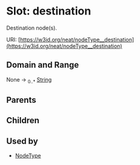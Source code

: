 
# Slot: destination


Destination node(s).

URI: [https://w3id.org/neat/nodeType__destination](https://w3id.org/neat/nodeType__destination)


## Domain and Range

None &#8594;  <sub>0..\*</sub> [String](types/String.md)

## Parents


## Children


## Used by

 * [NodeType](NodeType.md)
